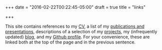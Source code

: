 +++
date = "2016-02-22T00:22:45-05:00"
draft = true
title = "links"

+++

This site contains references to my [CV][cv], a list of my [publications and
presentations][pubs], descriptions of a selection of my [projects][proj], my
(infrequently updated) [blog][blog], and my [Github profile][git]. For your
convenience, these are linked both at the top of the page and in the previous
sentence. 

[cv]: /assets/W.Thomason_CV.pdf
[pubs]: /publications
[proj]: /projects
[blog]: /blog
[git]: https://github.com/wbthomason
